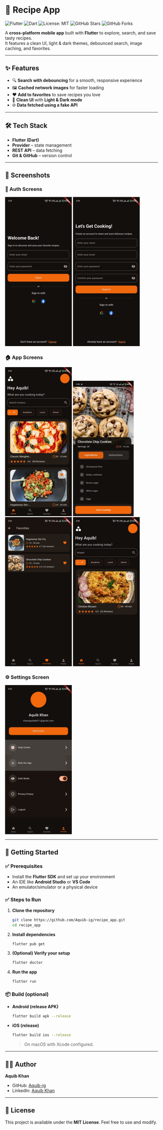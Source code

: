 # 🍳 Recipe App  
![Flutter](https://img.shields.io/badge/Flutter-02569B?logo=flutter&logoColor=white)
![Dart](https://img.shields.io/badge/Dart-0175C2?logo=dart&logoColor=white)
![License: MIT](https://img.shields.io/badge/License-MIT-yellow.svg)
![GitHub Stars](https://img.shields.io/github/stars/Aquib-ig/recipe_app?style=social)
![GitHub Forks](https://img.shields.io/github/forks/Aquib-ig/recipe_app?style=social)


A **cross-platform mobile app** built with **Flutter** to explore, search, and save tasty recipes.  
It features a clean UI, light & dark themes, debounced search, image caching, and favorites.

---

## ✨ Features
- 🔍 **Search with debouncing** for a smooth, responsive experience  
- 🖼️ **Cached network images** for faster loading  
- ❤️ **Add to favorites** to save recipes you love  
- 🎨 **Clean UI** with **Light & Dark mode**  
- 🌐 **Data fetched using a fake API**  

---

## 🛠️ Tech Stack
- **Flutter (Dart)**
- **Provider** – state management
- **REST API** – data fetching
- **Git & GitHub** – version control

---

## 📱 Screenshots

### 🔑 Auth Screens
<p>
  <img src="IMG-20250815-WA0011.jpg" alt="Sign In" width="220"/>
  <img src="IMG-20250815-WA0009.jpg" alt="Sign Up" width="220"/>
</p>

### 🏠 App Screens
<p>
  <img src="IMG-20250815-WA0010.jpg" alt="Home" width="220"/>
  <img src="WhatsApp Image 2025-08-20 at 23.18.37_5c17f021.jpg" alt="Home" width="200"/>
  <img src="IMG-20250815-WA0008.jpg" alt="Favorite" width="220"/>
  <img src="IMG-20250815-WA0003.jpg" alt="Search" width="220"/>
</p>

### ⚙️ Settings Screen
<p>
  <img src="IMG-20250815-WA0007.jpg" alt="Settings" width="220"/>
</p>

---

## 🚀 Getting Started

### ✅ Prerequisites
- Install the **Flutter SDK** and set up your environment  
- An IDE like **Android Studio** or **VS Code**  
- An emulator/simulator or a physical device

### ✅ Steps to Run
1. **Clone the repository**
   ```bash
   git clone https://github.com/Aquib-ig/recipe_app.git
   cd recipe_app
   ```
2. **Install dependencies**
   ```bash
   flutter pub get
   ```
3. **(Optional) Verify your setup**
   ```bash
   flutter doctor
   ```
4. **Run the app**
   ```bash
   flutter run
   ```

### 📦 Build (optional)
- **Android (release APK)**
  ```bash
  flutter build apk --release
  ```
- **iOS (release)**
  ```bash
  flutter build ios --release
  ```
  > On macOS with Xcode configured.

---

## 👨‍💻 Author

**Aquib Khan**  
- GitHub: [Aquib-ig](https://github.com/Aquib-ig)  
- LinkedIn: [Aquib Khan](https://www.linkedin.com/in/aquib-khan-454049253)

---

## 📜 License
This project is available under the **MIT License**. Feel free to use and modify.

